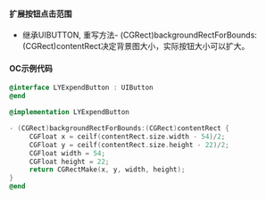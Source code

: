 #### 扩展按钮点击范围

- 继承UIBUTTON, 重写方法- (CGRect)backgroundRectForBounds:(CGRect)contentRect决定背景图大小，实际按钮大小可以扩大。

#### OC示例代码　
```Objective-C
@interface LYExpendButton : UIButton
@end

@implementation LYExpendButton

- (CGRect)backgroundRectForBounds:(CGRect)contentRect {
     CGFloat x = ceilf(contentRect.size.width - 54)/2;
     CGFloat y = ceilf(contentRect.size.height - 22)/2;
     CGFloat width = 54;
     CGFloat height = 22;
     return CGRectMake(x, y, width, height);
}
@end
```